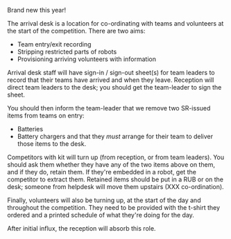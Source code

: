 Brand new this year!

The arrival desk is a location for co-ordinating with teams and volunteers at
the start of the competition. There are two aims:
 * Team entry/exit recording
 * Stripping restricted parts of robots
 * Provisioning arriving volunteers with information

Arrival desk staff will have sign-in / sign-out sheet(s) for team leaders to
record that their teams have arrived and when they leave. Reception will direct
team leaders to the desk; you should get the team-leader to sign the sheet.

You should then inform the team-leader that we remove two SR-issued items from
teams on entry:
 * Batteries
 * Battery chargers
and that they *must* arrange for their team to deliver those items to the desk.

Competitors with kit will turn up (from reception, or from team leaders). You
should ask them whether they have any of the two items above on them, and if
they do, retain them. If they're embedded in a robot, get the competitor to
extract them. Retained items should be put in a RUB or on the desk; someone
from helpdesk will move them upstairs (XXX co-ordination).

Finally, volunteers will also be turning up, at the start of the day and
throughout the competition. They need to be provided with the t-shirt they
ordered and a printed schedule of what they're doing for the day.

After initial influx, the reception will absorb this role.
